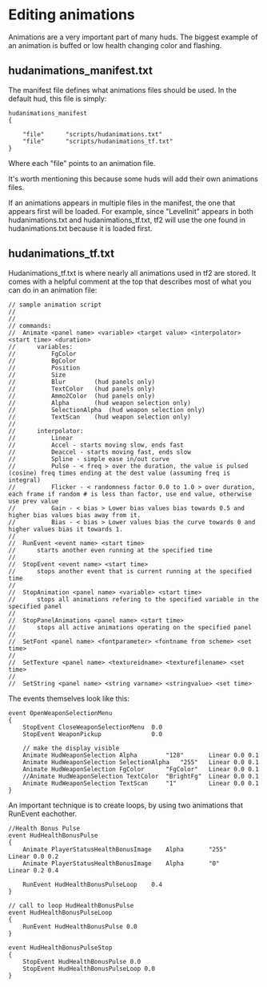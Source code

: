 # Editing animations

Animations are a very important part of many huds. The biggest example of an animation is buffed or low health changing color and flashing.

## hudanimations_manifest.txt

The manifest file defines what animations files should be used. In the default hud, this file is simply:
```
hudanimations_manifest
{

	"file"		"scripts/hudanimations.txt"
	"file"		"scripts/hudanimations_tf.txt"
}
```
Where each "file" points to an animation file.

It's worth mentioning this because some huds will add their own animations files.

If an animations appears in multiple files in the manifest, the one that appears first will be loaded. For example, since "LevelInit" appears in both hudanimations.txt and hudanimations_tf.txt, tf2 will use the one found in hudanimations.txt because it is loaded first.

## hudanimations_tf.txt

Hudanimations_tf.txt is where nearly all animations used in tf2 are stored. It comes with a helpful comment at the top that describes most of what you can do in an animation file:
```
// sample animation script
//
//
// commands:
//	Animate <panel name> <variable> <target value> <interpolator> <start time> <duration>
//		variables:
//			FgColor
//			BgColor
//			Position
//			Size
//			Blur		(hud panels only)
//			TextColor	(hud panels only)
//			Ammo2Color	(hud panels only)
//			Alpha		(hud weapon selection only)
//			SelectionAlpha  (hud weapon selection only)
//			TextScan	(hud weapon selection only)
//
//		interpolator:
//			Linear
//			Accel - starts moving slow, ends fast
//			Deaccel - starts moving fast, ends slow
//			Spline - simple ease in/out curve
//			Pulse - < freq > over the duration, the value is pulsed (cosine) freq times ending at the dest value (assuming freq is integral)
//			Flicker - < randomness factor 0.0 to 1.0 > over duration, each frame if random # is less than factor, use end value, otherwise use prev value
//			Gain - < bias > Lower bias values bias towards 0.5 and higher bias values bias away from it.
//			Bias - < bias > Lower values bias the curve towards 0 and higher values bias it towards 1.
//
//	RunEvent <event name> <start time>
//		starts another even running at the specified time
//
//	StopEvent <event name> <start time>
//		stops another event that is current running at the specified time
//
//	StopAnimation <panel name> <variable> <start time>
//		stops all animations refering to the specified variable in the specified panel
//
//	StopPanelAnimations <panel name> <start time>
//		stops all active animations operating on the specified panel
//
//  SetFont <panel name> <fontparameter> <fontname from scheme> <set time> 
//
//	SetTexture <panel name> <textureidname> <texturefilename> <set time>
//
//  SetString <panel name> <string varname> <stringvalue> <set time>
```

The events themselves look like this:
```
event OpenWeaponSelectionMenu
{
	StopEvent CloseWeaponSelectionMenu	0.0
	StopEvent WeaponPickup				0.0

	// make the display visible
	Animate HudWeaponSelection Alpha 		"128"		Linear 0.0 0.1
	Animate HudWeaponSelection SelectionAlpha 	"255"	Linear 0.0 0.1
	Animate HudWeaponSelection FgColor		"FgColor"	Linear 0.0 0.1
	//Animate HudWeaponSelection TextColor	"BrightFg"	Linear 0.0 0.1
	Animate HudWeaponSelection TextScan		"1" 		Linear 0.0 0.1
}
```

An important technique is to create loops, by using two animations that RunEvent eachother.
```
//Health Bonus Pulse
event HudHealthBonusPulse
{
	Animate	PlayerStatusHealthBonusImage 	Alpha		"255"		Linear 0.0 0.2
	Animate	PlayerStatusHealthBonusImage 	Alpha		"0"			Linear 0.2 0.4

	RunEvent HudHealthBonusPulseLoop	0.4
}

// call to loop HudHealthBonusPulse
event HudHealthBonusPulseLoop
{
	RunEvent HudHealthBonusPulse 0.0
}

event HudHealthBonusPulseStop
{
	StopEvent HudHealthBonusPulse 0.0
	StopEvent HudHealthBonusPulseLoop 0.0
}
```